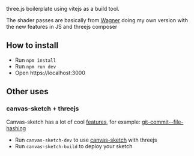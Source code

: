 three.js boilerplate using vitejs as a build tool.

The shader passes are basically from [Wagner](https://github.com/spite/Wagner)
doing my own version with the new features in JS and threejs composer

## How to install

* Run `npm install`
* Run `npm run dev`
* Open https://localhost:3000

## Other uses
### canvas-sketch + threejs
Canvas-sketch has a lot of cool [features](https://github.com/mattdesl/canvas-sketch/blob/master/docs/exporting-artwork.md), for example: [git-commit--file-hashing](https://github.com/mattdesl/canvas-sketch/blob/master/docs/exporting-artwork.md#git-commit--file-hashing)
* Run `canvas-sketch-dev` to use [canvas-sketch](https://github.com/mattdesl/canvas-sketch) with threejs
* Run `canvas-sketch-build` to deploy your sketch
